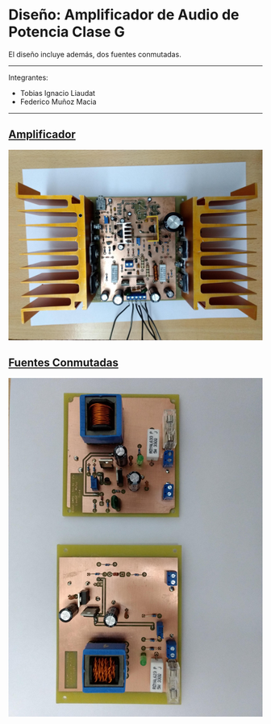 # Diseño: Amplificador de Audio de Potencia Clase G

El diseño incluye además, dos fuentes conmutadas.


---

Integrantes:
- Tobias Ignacio Liaudat
- Federico Muñoz Macia

---

## [Amplificador](https://github.com/tobias-liaudat/ClassG_amp/tree/master/Amplificador)

<p align="center">
  <img src="imgs/amp_classG.jpg?raw=true" width="1000" title="hover text">
</p>


## [Fuentes Conmutadas](https://github.com/tobias-liaudat/ClassG_amp/tree/master/Fuente%20SW)

<p align="center">
  <img src="imgs/fuentes_conmutadas.jpg?raw=true" width="1000" title="hover text">
</p>

